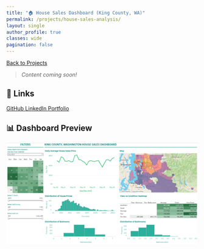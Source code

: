 ```yaml
---
title: "🏠 House Sales Dashboard (King County, WA)"
permalink: /projects/house-sales-analysis/
layout: single
author_profile: true
classes: wide
pagination: false
---
```


<div class="back-btn-top">
  <a href="/projects/"><i class="fa-solid fa-arrow-left"></i> Back to Projects</a>
</div>

> _Content coming soon!_

## 🔗 Links

<div class="links-grid">
  <a href="https://github.com/Chiragsuri" target="_blank" class="link-card">
    <i class="fa-brands fa-github"></i> GitHub
  </a>
  <a href="https://www.linkedin.com/in/chirag-suri/" target="_blank" class="link-card">
    <i class="fa-brands fa-linkedin"></i> LinkedIn
  </a>
  <a href="https://chiragsuri.github.io" target="_blank" class="link-card">
    <i class="fa-solid fa-globe"></i> Portfolio
  </a>
</div>

## 📊 Dashboard Preview

![House Sales Dashboard](/docs/assets/HouseSales.png)
